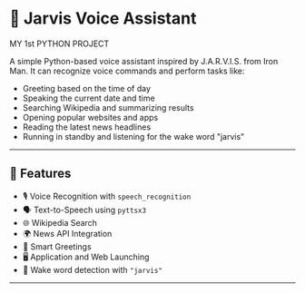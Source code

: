 # 🧠 Jarvis Voice Assistant

MY 1st PYTHON PROJECT

A simple Python-based voice assistant inspired by J.A.R.V.I.S. from Iron Man. It can recognize voice commands and perform tasks like:

- Greeting based on the time of day
- Speaking the current date and time
- Searching Wikipedia and summarizing results
- Opening popular websites and apps
- Reading the latest news headlines
- Running in standby and listening for the wake word "jarvis"

---

## 🎯 Features

- 🎙️ Voice Recognition with `speech_recognition`
- 🗣️ Text-to-Speech using `pyttsx3`
- 🌐 Wikipedia Search
- 🌍 News API Integration
- 🧠 Smart Greetings
- 🖥️ Application and Web Launching
- 📣 Wake word detection with `"jarvis"`

---

